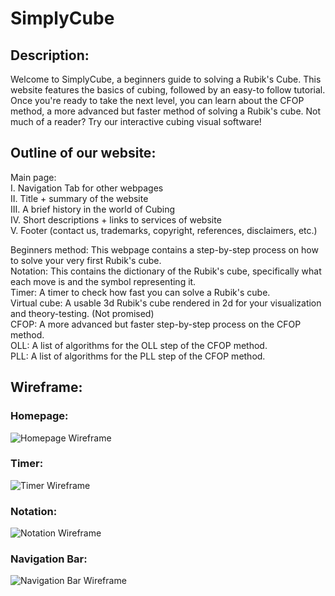 # SimplyCube


## Description:
Welcome to SimplyCube, a beginners guide to solving a Rubik's Cube. This website features the basics of cubing, followed by an easy-to follow tutorial. Once you're ready to take the next level, you can learn about the CFOP method, a more advanced but faster method of solving a Rubik's cube. Not much of a reader? Try our interactive cubing visual software!  

## Outline of our website:  

Main page:   
I. Navigation Tab for other webpages  
II. Title + summary of the website  
III. A brief history in the world of Cubing   
IV. Short descriptions + links to services of website   
V. Footer (contact us, trademarks, copyright, references, disclaimers, etc.)  

Beginners method: This webpage contains a step-by-step process on how to solve your very first Rubik's cube.  
Notation: This contains the dictionary of the Rubik's cube, specifically what each move is and the symbol representing it.  
Timer: A timer to check how fast you can solve a Rubik's cube.  
Virtual cube: A usable 3d Rubik's cube rendered in 2d for your visualization and theory-testing. (Not promised)  
CFOP: A more advanced but faster step-by-step process on the CFOP method.  
OLL: A list of algorithms for the OLL step of the CFOP method.  
PLL: A list of algorithms for the PLL step of the CFOP method.  

## Wireframe:

### Homepage:
![Homepage Wireframe](https://user-images.githubusercontent.com/112668532/190655058-e765e2a2-2647-4a04-9ffb-0412be02a0dd.png)

### Timer:
![Timer Wireframe](https://user-images.githubusercontent.com/112668532/190655196-d8dba826-3312-43f6-9f7a-bd3438708488.png)

### Notation:
![Notation Wireframe](https://user-images.githubusercontent.com/112668532/190655315-5ce29158-13e3-46e3-8cf4-44eed26e91d3.png)

### Navigation Bar:
![Navigation Bar Wireframe](https://user-images.githubusercontent.com/112668532/190655854-8db5148c-1cd4-4978-82be-4631e5bb13e7.png)
